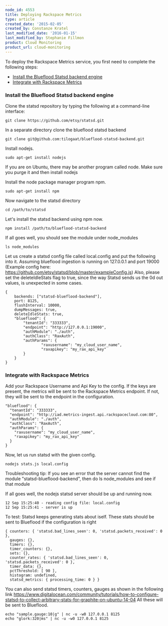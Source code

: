 ```yaml
---
node_id: 4553
title: Deploying Rackspace Metrics
type: article
created_date: '2015-02-05'
created_by: Constanze Kratel
last_modified_date: '2016-01-15'
last_modified_by: Stephanie Fillmon
product: Cloud Monitoring
product_url: cloud-monitoring
---
```


To deploy the Rackspace Metrics service, you first need to complete the
following steps:

-   [Install the Blueflood Statsd backend engine](#blueflood)
-   [Integrate with Rackspace Metrics](#integrate)

### Install the Blueflood Statsd backend engine

Clone the statsd repository by typing the following at a command-line
interface:

    git clone https://github.com/etsy/statsd.git

In a separate directory clone the blueflood statsd backend

    git clone git@github.com:tilogaat/blueflood-statsd-backend.git

Install nodejs.

    sudo apt-get install nodejs

If you are on Ubuntu, there may be another program called node. Make
sure you purge it and then install nodejs

Install the node package manager program npm.

    sudo apt-get install npm

Now navigate to the statsd directory

    cd /path/to/statsd

Let's install the statsd backend using npm now.

    npm install /path/to/blueflood-statsd-backend

If all goes well, you should see the module under node\_modules

    ls node_modules

Let us create a statsd config file called local.config and put the
following into it. Assuming blueflood ingestion is running on 127.0.0.1
and port 19000 (Example config here:
<https://github.com/etsy/statsd/blob/master/exampleConfig.js>) Also,
please set the deleteIdleStats flag to true, since the way Statsd sends
us the 0d out values, is unexpected in some cases.

    {
        backends: ["statsd-blueflood-backend"],
        port: 8125,
        flushInterval: 10000,
        dumpMessages: true,
        deleteIdleStats: true,
        "blueflood": {
            "tenantId": "333333",
            "endpoint": "http://127.0.0.1:19000",
            "authModule": "./auth",
            "authClass": "RaxAuth",
            "authParams": {
                    "raxusername": "my_cloud_user_name",
                    "raxapikey": "my_rax_api_key"
            }
        }
    }

### Integrate with Rackspace Metrics

Add your Rackspace Username and Api Key to the config. If the keys are
present, the metrics will be sent to the Rackspace Metrics endpoint. If
not, they will be sent to the endpoint in the configuration.

    "blueflood": {
      "tenantId": "333333",
      "endpoint": "http://iad.metrics-ingest.api.rackspacecloud.com:80",
      "authModule": "./auth",
      "authClass": "RaxAuth",
      "authParams": {
        "raxusername": "my_cloud_user_name",
        "raxapikey": "my_rax_api_key"
      }
    }

Now, let us run statsd with the given config.

    nodejs stats.js local.config

Troubleshooting tip: If you see an error that the server cannot find the
module "statsd-blueflood-backend", then do ls node\_modules and see if
that module

If all goes well, the nodejs statsd server should be up and running now.

    12 Sep 15:25:40 - reading config file: local.config
    12 Sep 15:25:41 - server is up

To test: Statsd keeps generating stats about iself. These stats should
be sent to Blueflood if the configuration is right

    { counters: { 'statsd.bad_lines_seen': 0, 'statsd.packets_received': 0 },
      gauges: {},
      timers: {},
      timer_counters: {},
      sets: {},
      counter_rates: { 'statsd.bad_lines_seen': 0, 'statsd.packets_received': 0 },
      timer_data: {},
      pctThreshold: [ 90 ],
      histogram: undefined,
      statsd_metrics: { processing_time: 0 } }

You can also send statsd timers, counters, gauges as shown in the
following link
<https://www.digitalocean.com/community/tutorials/how-to-configure-statsd-to-collect-arbitrary-stats-for-graphite-on-ubuntu-14-04>
All these will be sent to Blueflood.

    echo "sample.gauge:10|g" | nc -u -w0 127.0.0.1 8125
    echo "glork:320|ms" | nc -u -w0 127.0.0.1 8125

